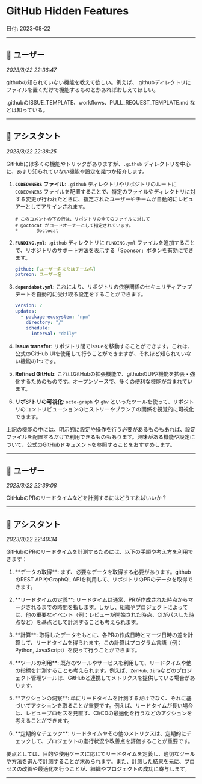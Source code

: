 # GitHub Hidden Features

日付: 2023-08-22

---

## 👤 ユーザー
*2023/8/22 22:36:47*

githubの知られていない機能を教えて欲しい。例えば、.githubディレクトリにファイルを置くだけで機能するものとかあればおしえてほしい。

.githubのISSUE\_TEMPLATE、workflows、PULL\_REQUEST\_TEMPLATE.md などは知っている。

---

## 🤖 アシスタント
*2023/8/22 22:38:25*

GitHubには多くの機能やトリックがありますが、`.github` ディレクトリを中心に、あまり知られていない機能や設定を幾つか紹介します。

1. **`CODEOWNERS` ファイル**: `.github` ディレクトリやリポジトリのルートに `CODEOWNERS` ファイルを配置することで、特定のファイルやディレクトリに対する変更が行われたときに、指定されたユーザーやチームが自動的にレビュアーとしてアサインされます。

    ```
    # このコメントの下の行は、リポジトリの全てのファイルに対して
    # @octocat がコードオーナーとして指定されています。
    *       @octocat
    ```

2. **`FUNDING.yml`**: `.github` ディレクトリに `FUNDING.yml` ファイルを追加することで、リポジトリのサポート方法を表示する「Sponsor」ボタンを有効にできます。

    ```yaml
    github: [ユーザー名またはチーム名]
    patreon: ユーザー名
    ```

3. **`dependabot.yml`**: これにより、リポジトリの依存関係のセキュリティアップデートを自動的に受け取る設定をすることができます。

    ```yaml
    version: 2
    updates:
      - package-ecosystem: "npm"
        directory: "/"
        schedule:
          interval: "daily"
    ```

4. **Issue transfer**: リポジトリ間でIssueを移動することができます。これは、公式のGitHub UIを使用して行うことができますが、それほど知られていない機能の1つです。

5. **Refined GitHub**: これはGitHubの拡張機能で、githubのUIや機能を拡張・強化するためのものです。オープンソースで、多くの便利な機能が含まれています。

6. **リポジトリの可視化**: `octo-graph` や `ghv` といったツールを使って、リポジトリのコントリビューションのヒストリーやブランチの関係を視覚的に可視化できます。

上記の機能の中には、明示的に設定や操作を行う必要があるものもあれば、設定ファイルを配置するだけで利用できるものもあります。興味がある機能や設定について、公式のGitHubドキュメントを参照することをおすすめします。

---

## 👤 ユーザー
*2023/8/22 22:39:08*

GitHubのPRのリードタイムなどを計測するにはどうすればいいか？

---

## 🤖 アシスタント
*2023/8/22 22:40:34*

GitHubのPRのリードタイムを計測するためには、以下の手順や考え方を利用できます：

1. \*\*データの取得\*\*: 
   まず、必要なデータを取得する必要があります。githubのREST APIやGraphQL APIを利用して、リポジトリのPRのデータを取得できます。

2. \*\*リードタイムの定義\*\*:
   リードタイムは通常、PRが作成された時点からマージされるまでの時間を指します。しかし、組織やプロジェクトによっては、他の重要なイベント（例：レビューが開始された時点、CIがパスした時点など）を基点として計測することも考えられます。

3. \*\*計算\*\*:
   取得したデータをもとに、各PRの作成日時とマージ日時の差を計算して、リードタイムを得られます。この計算はプログラム言語（例：Python, JavaScript）を使って行うことができます。

4. \*\*ツールの利用\*\*:
   既存のツールやサービスを利用して、リードタイムや他の指標を計測することも考えられます。例えば、`ZenHub`, `Jira`などのプロジェクト管理ツールは、GitHubと連携してメトリクスを提供している場合があります。

5. \*\*アクションの洞察\*\*:
   単にリードタイムを計測するだけでなく、それに基づいてアクションを取ることが重要です。例えば、リードタイムが長い場合は、レビュープロセスを見直す、CI/CDの最適化を行うなどのアクションを考えることができます。

6. \*\*定期的なチェック\*\*:
   リードタイムやその他のメトリクスは、定期的にチェックして、プロジェクトの進行状況や改善点を評価することが重要です。

要点としては、目的や使用ケースに応じてリードタイムを定義し、適切なツールや方法を選んで計測することが求められます。また、計測した結果を元に、プロセスの改善や最適化を行うことが、組織やプロジェクトの成功に寄与します。

---
